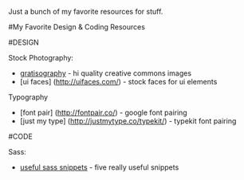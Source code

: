 Just a bunch of my favorite resources for stuff.


#My Favorite Design & Coding Resources

#DESIGN

Stock Photography:
* [gratisography](http://www.gratisography.com/) - hi quality creative commons images
* [ui faces] (http://uifaces.com/) - stock faces for ui elements

Typography
* [font pair] (http://fontpair.co/) - google font pairing
* [just my type] (http://justmytype.co/typekit/) - typekit font pairing

#CODE

Sass:
* [useful sass snippets](http://hmphry.com/useful-sass-mixins) - five really useful snippets
